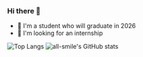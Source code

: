 ### Hi there 👋

- 🌱 I'm a student who will graduate in 2026
- 🔭 I'm looking for an internship


![Top Langs](https://github-readme-stats.vercel.app/api/top-langs/?username=lc-fei&layout=compact&theme=tokyonight)
![all-smile's GitHub stats](https://github-readme-stats.vercel.app/api?username=all-smile&show_icons=true&theme=tokyonight)
